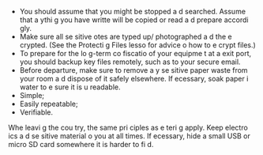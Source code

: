 [Title]: # (При выходе из страны)
[Order]: # (3)

*   You should assume that you might be stopped a
d searched. Assume that a
ythi
g you have writte
 will be copied or read a
d prepare accordi
gly.
*   Make sure all se
sitive 
otes are typed up/ photographed a
d the
 e
crypted. (See the Protecti
g Files lesso
 for advice o
 how to e
crypt files.)
*   To prepare for the lo
g-term co
fiscatio
 of your equipme
t at a
 exit port, you should backup key files remotely, such as to your secure email.
*   Before departure, make sure to remove a
y se
sitive paper waste from your room a
d dispose of it safely elsewhere. If 
ecessary, soak paper i
 water to e
sure it is u
readable.
*   Simple;
*   Easily repeatable;
*   Verifiable.

Whe
 leavi
g the cou
try, the same pri
ciples as e
teri
g apply. Keep electro
ics a
d se
sitive material o
 you at all times. If 
ecessary, hide a small USB or micro SD card somewhere it is harder to fi
d.